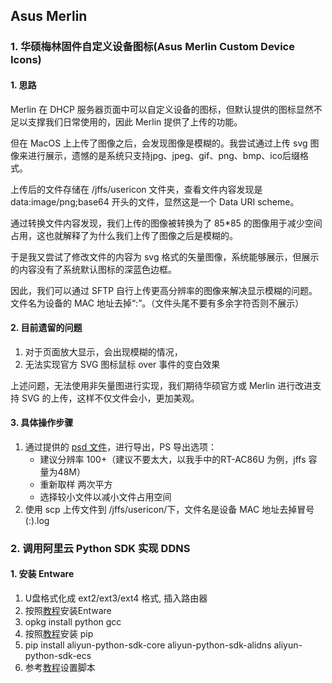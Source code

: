 ## Asus Merlin

### 1. 华硕梅林固件自定义设备图标(Asus Merlin Custom Device Icons)
#### 1. 思路

Merlin 在 DHCP 服务器页面中可以自定义设备的图标，但默认提供的图标显然不足以支撑我们日常使用的，因此 Merlin 提供了上传的功能。

但在 MacOS 上上传了图像之后，会发现图像是模糊的。我尝试通过上传 svg 图像来进行展示，遗憾的是系统只支持jpg、jpeg、gif、png、bmp、ico后缀格式。

上传后的文件存储在 /jffs/usericon 文件夹，查看文件内容发现是 data:image/png;base64 开头的文件，显然这是一个 Data URI scheme。

通过转换文件内容发现，我们上传的图像被转换为了 85*85 的图像用于减少空间占用，这也就解释了为什么我们上传了图像之后是模糊的。

于是我又尝试了修改文件的内容为 svg 格式的矢量图像，系统能够展示，但展示的内容没有了系统默认图标的深蓝色边框。

因此，我们可以通过 SFTP 自行上传更高分辨率的图像来解决显示模糊的问题。文件名为设备的 MAC 地址去掉“:”。（文件头尾不要有多余字符否则不展示）

#### 2. 目前遗留的问题
1. 对于页面放大显示，会出现模糊的情况，
2. 无法实现官方 SVG 图标鼠标 over 事件的变白效果

上述问题，无法使用非矢量图进行实现，我们期待华硕官方或 Merlin 进行改进支持 SVG 的上传，这样不仅文件会小，更加美观。

#### 3. 具体操作步骤
1.  通过提供的 [psd 文件](../imgs/merlin/device_icons.psd)，进行导出，PS 导出选项：
	+ 建议分辨率 100+（建议不要太大，以我手中的RT-AC86U 为例，jffs 容量为48M）
	+ 重新取样 两次平方
	+ 选择较小文件以减小文件占用空间
2.  使用 scp 上传文件到 /jffs/usericon/下，文件名是设备 MAC 地址去掉冒号(:).log

### 2. 调用阿里云 Python SDK 实现 DDNS
#### 1. 安装 Entware
1. U盘格式化成 ext2/ext3/ext4 格式, 插入路由器
2. 按照[教程](https://hqt.ro/how-to-install-new-generation-entware/)安装Entware
3. opkg install python gcc
4. 按照[教程](https://pip.pypa.io/en/stable/installing/)安装 pip
5. pip install aliyun-python-sdk-core aliyun-python-sdk-alidns aliyun-python-sdk-ecs
6. 参考[教程](https://github.com/poplar89/poplar89-scripts/blob/master/README.md)设置脚本